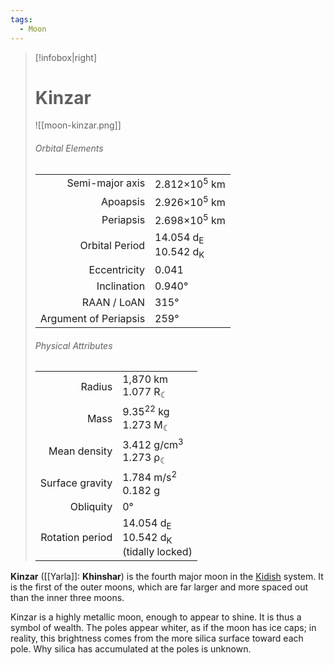 ```yaml
---
tags:
  - Moon
---
```

> [!infobox|right]
>
> # Kinzar
> ![[moon-kinzar.png]]
> ###### Orbital Elements
> |  |  |
> | ---: | ---- |
> |Semi-major axis|2.812×10<sup>5</sup> km|
> |Apoapsis|2.926×10<sup>5</sup> km|
> |Periapsis|2.698×10<sup>5</sup> km|
> |Orbital Period|14.054 d<sub>E</sub></br>10.542 d<sub>K</sub>|
> |Eccentricity|0.041|
> |Inclination|0.940°|
> |RAAN / LoAN|315°|
> |Argument of Periapsis|259°|
> ###### Physical Attributes
> |  |  |
> | ---: | ---- |
> |Radius|1,870 km</br>1.077 R<sub>☾</sub>|
> |Mass|9.35<sup>22</sup> kg</br>1.273 M<sub>☾</sub>|
> |Mean density|3.412 g/cm<sup>3</sup></br>1.273 ρ<sub>☾</sub>|
> |Surface gravity|1.784 m/s<sup>2</sup></br>0.182 g|
> |Obliquity|0°|
> |Rotation period|14.054 d<sub>E</sub></br>10.542 d<sub>K</sub></br>(tidally locked)|

**Kinzar** ([[Yarla]]: **Khinshar**) is the fourth major moon in the [Kidish](Kidishi.md) system. It is the first of the outer moons, which are far larger and more spaced out than the inner three moons.

Kinzar is a highly metallic moon, enough to appear to shine. It is thus a symbol of wealth. The poles appear whiter, as if the moon has ice caps; in reality, this brightness comes from the more silica surface toward each pole. Why silica has accumulated at the poles is unknown.
